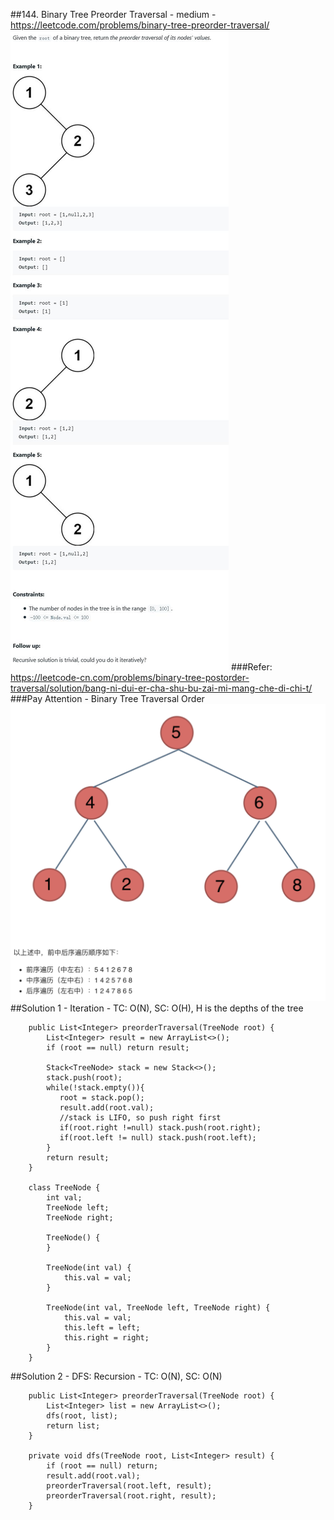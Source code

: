 ##144. Binary Tree Preorder Traversal - medium - https://leetcode.com/problems/binary-tree-preorder-traversal/
![Image of /144_binary_tree_preorder](imgs//144_binary_tree_preorder.jpg)
###Refer: https://leetcode-cn.com/problems/binary-tree-postorder-traversal/solution/bang-ni-dui-er-cha-shu-bu-zai-mi-mang-che-di-chi-t/
###Pay Attention - Binary Tree Traversal Order
![Image of tree_traverse_graph](imgs/tree_traverse_graph.png)
##Solution 1 - Iteration - TC: O(N), SC: O(H), H is the depths of the tree
```
    public List<Integer> preorderTraversal(TreeNode root) {
        List<Integer> result = new ArrayList<>();
        if (root == null) return result;

        Stack<TreeNode> stack = new Stack<>();
        stack.push(root);
        while(!stack.empty()){
           root = stack.pop();
           result.add(root.val);
           //stack is LIFO, so push right first
           if(root.right !=null) stack.push(root.right);
           if(root.left != null) stack.push(root.left);
        }
        return result;
    }
    
    class TreeNode {
        int val;
        TreeNode left;
        TreeNode right;
    
        TreeNode() {
        }
    
        TreeNode(int val) {
            this.val = val;
        }
    
        TreeNode(int val, TreeNode left, TreeNode right) {
            this.val = val;
            this.left = left;
            this.right = right;
        }
    }
```
##Solution 2 - DFS: Recursion - TC: O(N), SC: O(N)
```
    public List<Integer> preorderTraversal(TreeNode root) {
        List<Integer> list = new ArrayList<>();
        dfs(root, list);
        return list;
    }

    private void dfs(TreeNode root, List<Integer> result) {
        if (root == null) return;
        result.add(root.val);
        preorderTraversal(root.left, result);
        preorderTraversal(root.right, result);
    }
```